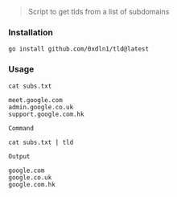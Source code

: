 > Script to get tlds from a list of subdomains

### Installation

```
go install github.com/0xdln1/tld@latest
```


### Usage

`cat subs.txt`

```text
meet.google.com
admin.google.co.uk
support.google.com.hk
```

`Command`

```
cat subs.txt | tld
```

`Output`

```
google.com
google.co.uk
google.com.hk
```
